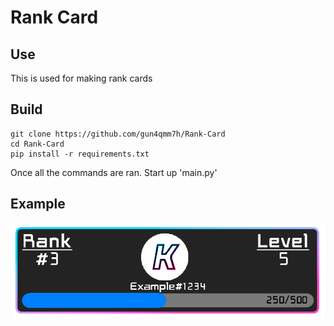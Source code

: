 # Rank Card

## Use
This is used for making rank cards


## Build

``` 
git clone https://github.com/gun4qmm7h/Rank-Card
cd Rank-Card
pip install -r requirements.txt
``` 
Once all the commands are ran. Start up 'main.py'

## Example

 ![Example](https://github.com/gun4qmm7h/Rank-Card/blob/main/Rank.png) 
